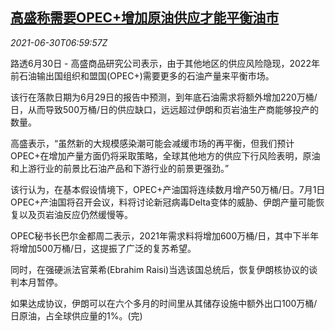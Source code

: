 <!--1625036462000-->
[高盛称需要OPEC+增加原油供应才能平衡油市](https://cn.reuters.com/article/goldman-sachs-crude-oil-0630-wedn-idCNKCS2E60MQ)
------

<div><i>2021-06-30T06:59:57Z</i></div><p>路透6月30日 - 高盛商品研究公司表示，由于其他地区的供应风险隐现，2022年前石油输出国组织和盟国(OPEC+)需要更多的石油产量来平衡市场。</p><p>该行在落款日期为6月29日的报告中预测，到年底石油需求将额外增加220万桶/日，从而导致500万桶/日的供应缺口，远远超过伊朗和页岩油生产商能够投产的数量。</p><p>高盛表示，“虽然新的大规模感染潮可能会减缓市场的再平衡，但我们预计OPEC+在增加产量方面仍将采取策略，全球其他地方的供应下行风险表明，原油和上游行业的前景比石油产品和下游行业的前景更强劲。”</p><p>该行认为，在基本假设情境下，OPEC+产油国将连续数月增产50万桶/日。7月1日OPEC+产油国将召开会议，料将讨论新冠病毒Delta变体的威胁、伊朗产量可能恢复以及页岩油反应仍然缓慢等。</p><p>OPEC秘书长巴尔金都周二表示，2021年需求料将增加600万桶/日，其中下半年将增加500万桶/日，这提振了广泛的复苏希望。</p><p>同时，在强硬派法官莱希(Ebrahim Raisi)当选该国总统后，恢复伊朗核协议的谈判本月暂停。</p><p>如果达成协议，伊朗可以在六个多月的时间里从其储存设施中额外出口100万桶/日原油，占全球供应量的1%。(完)</p>
